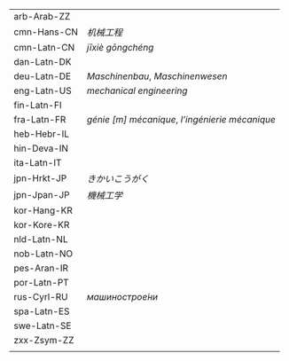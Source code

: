 | | |
|-|-|
| arb-Arab-ZZ |  |
| cmn-Hans-CN | _机械工程_ |
| cmn-Latn-CN | _jīxiè gōngchéng_ |
| dan-Latn-DK |  |
| deu-Latn-DE | _Maschinenbau_, _Maschinenwesen_ |
| eng-Latn-US | _mechanical engineering_ |
| fin-Latn-FI |  |
| fra-Latn-FR | _génie [m] mécanique_, _l’ingénierie mécanique_ |
| heb-Hebr-IL |  |
| hin-Deva-IN |  |
| ita-Latn-IT |  |
| jpn-Hrkt-JP | _きかいこうがく_ |
| jpn-Jpan-JP | _機械工学_ |
| kor-Hang-KR |  |
| kor-Kore-KR |  |
| nld-Latn-NL |  |
| nob-Latn-NO |  |
| pes-Aran-IR |  |
| por-Latn-PT |  |
| rus-Cyrl-RU | _машинострое́ни_ |
| spa-Latn-ES |  |
| swe-Latn-SE |  |
| zxx-Zsym-ZZ |  |
|  |  |